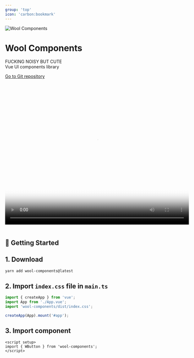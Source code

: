 ```yaml
---
group: 'top'
icon: 'carbon:bookmark'
---
```


<img src="https://raw.githubusercontent.com/woolimi/wool-components/master/assets/sheep.svg" alt="Wool Components" class="mx-auto w-[300px] h-[300px]" />

<h1 class="text-center text-5xl">Wool Components</h1>
<p class="text-2xl text-center">
	<span class="font-extrabold">FUCKING NOISY BUT CUTE<span><br/> Vue UI components library
</p>

<p class="text-center">
	<a href="https://github.com/woolimi/wool-components" target="_blank">Go to Git repository</a>
</p>

<video width="600" height="460" controls class="mx-auto border-black border-2" poster="https://images.prismic.io/woolimi/7587747f-e1f7-454f-8226-222a945c7f33_wool+components.png?q=80&w=540">
  <source src="https://prismic-io.s3.amazonaws.com/woolimi/9b4d8c28-52ca-4d9f-b504-12e6c8c264d0_Wool-Components.mp4" type="video/mp4">
	Your browser does not support the video tag.
</video>

<br/>
<br/>

<h2 class="text-4xl">🐑 Getting Started</h2>

## 1. Download

```bash
yarn add wool-components@latest
```

## 2. Import `index.css` file in `main.ts`

```js
import { createApp } from 'vue';
import App from './App.vue';
import 'wool-components/dist/index.css';

createApp(App).mount('#app');
```

## 3. Import component

```vue
<script setup>
import { WButton } from 'wool-components';
</script>
```
